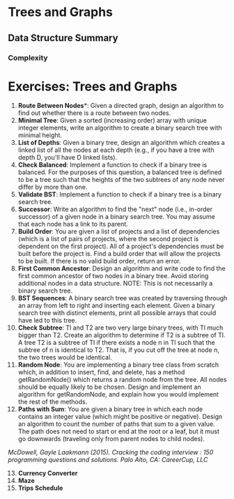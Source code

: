 # Trees and Graphs

## Data Structure Summary


### Complexity



# Exercises: Trees and Graphs

1. **Route Between Nodes***: Given a directed graph, design an algorithm to find out whether there is a route between two nodes.
2. **Minimal Tree**: Given a sorted (increasing order) array with unique integer elements, write an algo­rithm to create a binary search tree with minimal height.
3. **List of Depths**: Given a binary tree, design an algorithm which creates a linked list of all the nodes at each depth (e.g., if you have a tree with depth D, you'll have D linked lists).
4. **Check Balanced**: Implement a function to check if a binary tree is balanced. For the purposes of this question, a balanced tree is defined to be a tree such that the heights of the two subtrees of any node never differ by more than one.
5. **Validate BST**: Implement a function to check if a binary tree is a binary search tree.
6. **Successor**: Write an algorithm to find the "next" node (i.e., in-order successor) of a given node in a binary search tree. You may assume that each node has a link to its parent.
7. **Build Order**: You are given a list of projects and a list of dependencies (which is a list of pairs of projects, where the second project is dependent on the first project). All of a project's dependencies must be built before the project is. Find a build order that will allow the projects to be built. If there is no valid build order, return an error.
8. **First Common Ancestor**: Design an algorithm and write code to find the first common ancestor of two nodes in a binary tree. Avoid storing additional nodes in a data structure. NOTE: This is not necessarily a binary search tree.
9. **BST Sequences**: A binary search tree was created by traversing through an array from left to right and inserting each element. Given a binary search tree with distinct elements, print all possible arrays that could have led to this tree.
10. **Check Subtree**: Tl and T2 are two very large binary trees, with Tl much bigger than T2. Create an algorithm to determine if T2 is a subtree of Tl. A tree T2 is a subtree of Tl if there exists a node n in Tl such that the subtree of n is identical to T2. That is, if you cut off the tree at node n, the two trees would be identical.
11. **Random Node**: You are implementing a binary tree class from scratch which, in addition to insert, find, and delete, has a method getRandomNode() which returns a random node from the tree. All nodes should be equally likely to be chosen. Design and implement an algorithm for getRandomNode, and explain how you would implement the rest of the methods.
12. **Paths with Sum**: You are given a binary tree in which each node contains an integer value (which might be positive or negative). Design an algorithm to count the number of paths that sum to a given value. The path does not need to start or end at the root or a leaf, but it must go downwards (traveling only from parent nodes to child nodes).

*McDowell, Gayle Laakmann (2015). Cracking the coding interview : 150 programming questions and solutions. Palo Alto, CA: CareerCup, LLC*

13. **Currency Converter**
14. **Maze**
15. **Trips Schedule**
